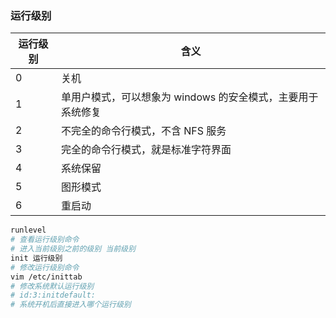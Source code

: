 ### 运行级别

| 运行级别 | 含义                                                        |
| -------- | ----------------------------------------------------------- |
| 0        | 关机                                                        |
| 1        | 单用户模式，可以想象为 windows 的安全模式，主要用于系统修复 |
| 2        | 不完全的命令行模式，不含 NFS 服务                           |
| 3        | 完全的命令行模式，就是标准字符界面                          |
| 4        | 系统保留                                                    |
| 5        | 图形模式                                                    |
| 6        | 重启动                                                      |

```bash
runlevel
# 查看运行级别命令
# 进入当前级别之前的级别 当前级别
init 运行级别
# 修改运行级别命令
vim /etc/inittab
# 修改系统默认运行级别
# id:3:initdefault:
# 系统开机后直接进入哪个运行级别
```
